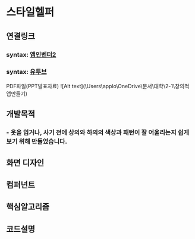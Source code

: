 # 스타일헬퍼
## 연결링크
### syntax: [앱인벤터2](http://ai2.appinventor.mit.edu/?locale=en#6317293257752576)
### syntax: [유투브](https://youtu.be/IncAdP5EnOc)
PDF파일(PPT발표자료)
![Alt text](\Users\applo\OneDrive\문서\대학\2-1\창의적 앱만들기)
## 개발목적
### - 옷을 입거나, 사기 전에 상의와 하의의 색상과 패턴이 잘 어울리는지 쉽게 보기 위해 만들었습니다.

## 화면 디자인

## 컴퍼넌트

## 핵심알고리즘

## 코드설명
